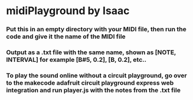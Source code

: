 # midiPlayground by Isaac

### Put this in an empty directory with your MIDI file, then run the code and give it the name of the MIDI file
### Output as a .txt file with the same name, shown as [NOTE, INTERVAL] for example [B#5, 0.2], [B, 0.2], etc..

### To play the sound online without a circuit playground, go over to the makecode adafruit circuit playground express web integration and run player.js with the notes from the .txt file
